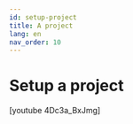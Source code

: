 ```yaml
---
id: setup-project
title: A project
lang: en
nav_order: 10
---
```


# Setup a project

[youtube 4Dc3a_BxJmg]